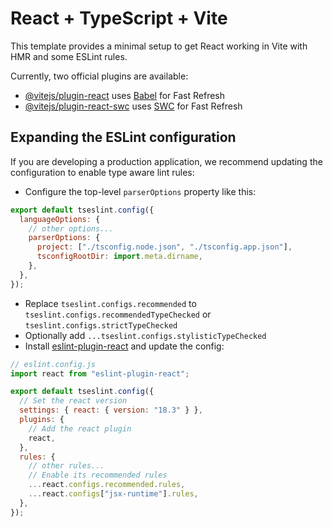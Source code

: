 # React + TypeScript + Vite

This template provides a minimal setup to get React working in Vite with HMR and some ESLint rules.

Currently, two official plugins are available:

- [@vitejs/plugin-react](https://github.com/vitejs/vite-plugin-react/blob/main/packages/plugin-react/README.md) uses [Babel](https://babeljs.io/) for Fast Refresh
- [@vitejs/plugin-react-swc](https://github.com/vitejs/vite-plugin-react-swc) uses [SWC](https://swc.rs/) for Fast Refresh

## Expanding the ESLint configuration

If you are developing a production application, we recommend updating the configuration to enable type aware lint rules:

- Configure the top-level `parserOptions` property like this:

```js
export default tseslint.config({
  languageOptions: {
    // other options...
    parserOptions: {
      project: ["./tsconfig.node.json", "./tsconfig.app.json"],
      tsconfigRootDir: import.meta.dirname,
    },
  },
});
```

- Replace `tseslint.configs.recommended` to `tseslint.configs.recommendedTypeChecked` or `tseslint.configs.strictTypeChecked`
- Optionally add `...tseslint.configs.stylisticTypeChecked`
- Install [eslint-plugin-react](https://github.com/jsx-eslint/eslint-plugin-react) and update the config:

```js
// eslint.config.js
import react from "eslint-plugin-react";

export default tseslint.config({
  // Set the react version
  settings: { react: { version: "18.3" } },
  plugins: {
    // Add the react plugin
    react,
  },
  rules: {
    // other rules...
    // Enable its recommended rules
    ...react.configs.recommended.rules,
    ...react.configs["jsx-runtime"].rules,
  },
});
```

<!--
{
  "bundles": [
    {
      "name": "default",
      "assets": [
        {
          "name": ["audio/bubbo-bubbo-bg-music.wav"],
          "srcs": [
            "audio/bubbo-bubbo-bg-music.mp3",
            "audio/bubbo-bubbo-bg-music.ogg"
          ]
        },
        {
          "name": ["images/favicon.png"],
          "srcs": ["images/favicon.png"]
        }
      ]
    }
  ]
}

import gsap from "gsap";
import { Container } from "pixi.js";
import { PrimaryButton } from "../../ui/buttons/PrimaryButton";
import { i18n } from "../../utils/I18n";

/** The screen presented at the start, after loading. */
/** The screen presented at the start, after loading. */
export class TitleScreen extends Container {
  /** A unique identifier for the screen */
  public static SCREEN_ID = "title";
  public static assetBundles = ["images/title-screen"];

  private _playBtn!: PrimaryButton;
  private _bottomAnimContainer = new Container();

  constructor() {
    super();
    // Add buttons like the play button
    this._buildButtons();
    this.addChild(this._bottomAnimContainer);
  }

  /** Called before `show` function, can receive `data` */
  public prepare() {
    gsap.set(this._bottomAnimContainer, { y: 350 });
  }

  /** Called when the screen is being shown. */
  public async show() {
    gsap.killTweensOf(this);
    this.alpha = 0;
    await gsap.to(this, { alpha: 1, duration: 0.2, ease: "linear" });
    const endData = {
      y: 0,
      duration: 0.75,
      ease: "elastic.out(1, 0.5)",
    };
    gsap.to(this._bottomAnimContainer, endData);
  }

  /** Called when the screen is being hidden. */
  public async hide() {
    gsap.killTweensOf(this);
    await gsap.to(this, { alpha: 0, duration: 0.2, ease: "linear" });
  }

  /**
   * Gets called every time the screen resizes.
   * @param w - width of the screen.
   * @param h - height of the screen.
   */
  public resize(w: number, h: number) {
    this._playBtn.x = w * 0.5;
    this._playBtn.y = h * 0.5;
  }

  /** Add the play button to the screen. */
  private _buildButtons() {
    this._playBtn = new PrimaryButton({
      text: i18n.t("titlePlay"),
    });

    this._playBtn.onPress.connect(() => {
      console.log("play");
    });

    this._bottomAnimContainer.addChild(this._playBtn);
  }
}

 -->
